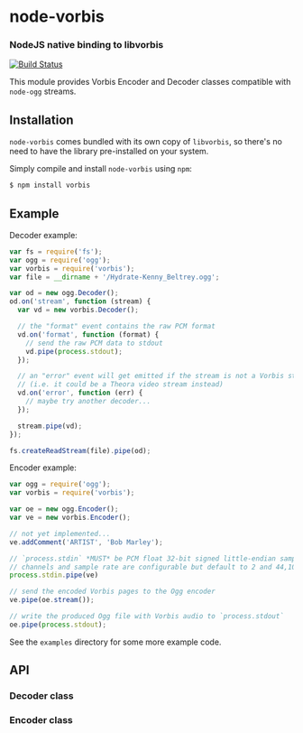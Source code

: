 node-vorbis
========
### NodeJS native binding to libvorbis
[![Build Status](https://travis-ci.org/TooTallNate/node-vorbis.png?branch=master)](https://travis-ci.org/TooTallNate/node-vorbis)

This module provides Vorbis Encoder and Decoder classes compatible with `node-ogg`
streams.

Installation
------------

`node-vorbis` comes bundled with its own copy of `libvorbis`, so
there's no need to have the library pre-installed on your system.

Simply compile and install `node-vorbis` using `npm`:

``` bash
$ npm install vorbis
```


Example
-------

Decoder example:

``` javascript
var fs = require('fs');
var ogg = require('ogg');
var vorbis = require('vorbis');
var file = __dirname + '/Hydrate-Kenny_Beltrey.ogg';

var od = new ogg.Decoder();
od.on('stream', function (stream) {
  var vd = new vorbis.Decoder();

  // the "format" event contains the raw PCM format
  vd.on('format', function (format) {
    // send the raw PCM data to stdout
    vd.pipe(process.stdout);
  });

  // an "error" event will get emitted if the stream is not a Vorbis stream
  // (i.e. it could be a Theora video stream instead)
  vd.on('error', function (err) {
    // maybe try another decoder...
  });

  stream.pipe(vd);
});

fs.createReadStream(file).pipe(od);
```

Encoder example:

``` javascript
var ogg = require('ogg');
var vorbis = require('vorbis');

var oe = new ogg.Encoder();
var ve = new vorbis.Encoder();

// not yet implemented...
ve.addComment('ARTIST', 'Bob Marley');

// `process.stdin` *MUST* be PCM float 32-bit signed little-endian samples.
// channels and sample rate are configurable but default to 2 and 44,100hz.
process.stdin.pipe(ve)

// send the encoded Vorbis pages to the Ogg encoder
ve.pipe(oe.stream());

// write the produced Ogg file with Vorbis audio to `process.stdout`
oe.pipe(process.stdout);
```

See the `examples` directory for some more example code.

API
---

### Decoder class


### Encoder class
